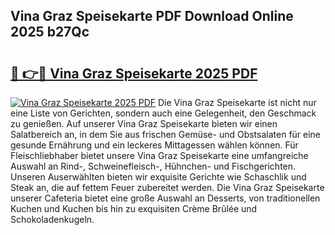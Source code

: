 ## Vina Graz Speisekarte PDF Download Online 2025 b27Qc

# <h2><a href="http://gc8n85.nevu.top/?p=Vina+Graz+Speisekarte">🔗 👉🔴 Vina Graz Speisekarte 2025 PDF</a></h2>

[![Vina Graz Speisekarte 2025 PDF](https://i.imgur.com/dBaPXMq.png)](http://gc8n85.nevu.top/?p=Vina+Graz+Speisekarte)
Die Vina Graz Speisekarte ist nicht nur eine Liste von Gerichten, sondern auch eine Gelegenheit, den Geschmack zu genießen. Auf unserer Vina Graz Speisekarte bieten wir einen Salatbereich an, in dem Sie aus frischen Gemüse- und Obstsalaten für eine gesunde Ernährung und ein leckeres Mittagessen wählen können. Für Fleischliebhaber bietet unsere Vina Graz Speisekarte eine umfangreiche Auswahl an Rind-, Schweinefleisch-, Hühnchen- und Fischgerichten. Unseren Auserwählten bieten wir exquisite Gerichte wie Schaschlik und Steak an, die auf fettem Feuer zubereitet werden. Die Vina Graz Speisekarte unserer Cafeteria bietet eine große Auswahl an Desserts, von traditionellen Kuchen und Kuchen bis hin zu exquisiten Crème Brûlée und Schokoladenkugeln.
